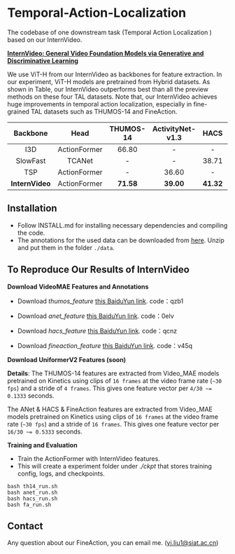 # Temporal-Action-Localization
The codebase  of  one downstream task (Temporal Action Localization ) based on our InternVideo.

 [**InternVideo: General Video Foundation Models via Generative and Discriminative Learning**](https://arxiv.org/abs/2212.03191) 

We use ViT-H from our InternVideo as backbones for feature extraction. In our experiment, ViT-H models are pretrained from Hybrid datasets. 
As shown in Table, our InternVideo outperforms best than all the preview methods on these four TAL datasets. 
Note that, our InternVideo achieves huge improvements in temporal action localization, especially in fine-grained TAL datasets such as THUMOS-14 and FineAction.

|Backbone | Head | THUMOS-14 | ActivityNet-v1.3 | HACS | FineAction | 
|:----:|:-----:|:----------------:|:-------:|:-------:|:-------:|
|I3D | ActionFormer | 66.80 |-| - |13.24|
|SlowFast | TCANet | - | - | 38.71 | - |
|TSP | ActionFormer | - | 36.60 | - | - |
|**InternVideo** | ActionFormer | **71.58** | **39.00** | **41.32** | **17.57** |




## Installation
* Follow INSTALL.md for installing necessary dependencies and compiling the code.
* The annotations for the used data can be downloaded from [here](https://pjlab-my.sharepoint.cn/:u:/g/personal/wangyi_pjlab_org_cn/EbMrA1ltSdBPttMho9pe0cYBshPWec7IKmYFTNMGvdmT1A?e=jsmerl). Unzip and put them in the folder `./data`.


## To Reproduce Our Results of InternVideo
**Download VideoMAE Features and Annotations**
* Download *thumos_feature* [this BaiduYun link](https://pan.baidu.com/s/1IVcnPWsZyF6rHEPkSzH5Bw). code：qzb1 
<!-- * The file includes VideoMAE features, action annotations in json format (similar to ActivityNet annotation format), and external classification scores. -->
  

* Download *anet_feature* [this BaiduYun link](https://pan.baidu.com/s/1Vjvnesm7WCGHwjrqQWNVDg). code：0elv 
<!-- * The file includes VideoMAE features, action annotations in json format (similar to ActivityNet annotation format), and external classification scores. -->



* Download *hacs_feature* [this BaiduYun link](https://pan.baidu.com/s/1j6GABMj0tY1OUxU2xzyB6g). code：qcnz
<!-- * The file includes VideoMAE features, action annotations in json format (similar to ActivityNet annotation format), and external classification scores. -->



* Download *fineaction_feature* [this BaiduYun link](https://pan.baidu.com/s/1P5QQMuxcPiE2tn4ojQW7pA). code：v45q 
<!-- * The file includes VideoMAE features, action annotations in json format (similar to ActivityNet annotation format), and external classification scores. -->


**Download UniformerV2 Features (soon)**

**Details**: 
The THUMOS-14 features are extracted from Video_MAE models pretrained on Kinetics using clips of `16 frames` at the video frame rate (`~30 fps`) and a stride of `4 frames`. This gives one feature vector per `4/30 ~= 0.1333` seconds.

The ANet & HACS & FineAction features are extracted from Video_MAE models pretrained on Kinetics using clips of `16 frames` at the video frame rate (`~30 fps`) and a stride of `16 frames`. This gives one feature vector per `16/30 ~= 0.5333` seconds.

<!-- The HACS features are extracted from Video_MAE models pretrained on Kinetics using clips of `16 frames` at the video frame rate (`~30 fps`) and a stride of `16 frames`. This gives one feature vector per `16/30 ~= 0.5333` seconds.

The FineAction features are extracted from Video_MAE models pretrained on Kinetics using clips of `16 frames` at the video frame rate (`~30 fps`) and a stride of `16 frames`. This gives one feature vector per `16/30 ~= 0.5333` seconds. -->



**Training and Evaluation**
* Train the ActionFormer with InternVideo features. 
* This will create a experiment folder under *./ckpt* that stores training config, logs, and checkpoints.
```shell
bash th14_run.sh
bash anet_run.sh
bash hacs_run.sh
bash fa_run.sh
```




##  Contact 

Any question about our FineAction, you can email me. (yi.liu1@siat.ac.cn)